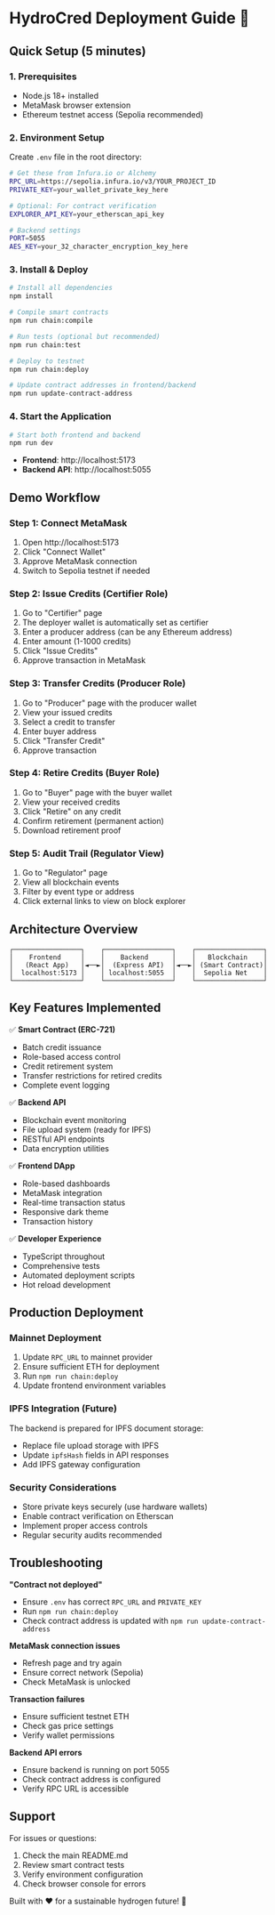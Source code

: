 # HydroCred Deployment Guide 🚀

## Quick Setup (5 minutes)

### 1. Prerequisites
- Node.js 18+ installed
- MetaMask browser extension
- Ethereum testnet access (Sepolia recommended)

### 2. Environment Setup

Create `.env` file in the root directory:

```bash
# Get these from Infura.io or Alchemy
RPC_URL=https://sepolia.infura.io/v3/YOUR_PROJECT_ID
PRIVATE_KEY=your_wallet_private_key_here

# Optional: For contract verification
EXPLORER_API_KEY=your_etherscan_api_key

# Backend settings
PORT=5055
AES_KEY=your_32_character_encryption_key_here
```

### 3. Install & Deploy

```bash
# Install all dependencies
npm install

# Compile smart contracts
npm run chain:compile

# Run tests (optional but recommended)
npm run chain:test

# Deploy to testnet
npm run chain:deploy

# Update contract addresses in frontend/backend
npm run update-contract-address
```

### 4. Start the Application

```bash
# Start both frontend and backend
npm run dev
```

- **Frontend**: http://localhost:5173
- **Backend API**: http://localhost:5055

## Demo Workflow

### Step 1: Connect MetaMask
1. Open http://localhost:5173
2. Click "Connect Wallet"
3. Approve MetaMask connection
4. Switch to Sepolia testnet if needed

### Step 2: Issue Credits (Certifier Role)
1. Go to "Certifier" page
2. The deployer wallet is automatically set as certifier
3. Enter a producer address (can be any Ethereum address)
4. Enter amount (1-1000 credits)
5. Click "Issue Credits"
6. Approve transaction in MetaMask

### Step 3: Transfer Credits (Producer Role)
1. Go to "Producer" page with the producer wallet
2. View your issued credits
3. Select a credit to transfer
4. Enter buyer address
5. Click "Transfer Credit"
6. Approve transaction

### Step 4: Retire Credits (Buyer Role)
1. Go to "Buyer" page with the buyer wallet
2. View your received credits
3. Click "Retire" on any credit
4. Confirm retirement (permanent action)
5. Download retirement proof

### Step 5: Audit Trail (Regulator View)
1. Go to "Regulator" page
2. View all blockchain events
3. Filter by event type or address
4. Click external links to view on block explorer

## Architecture Overview

```
┌─────────────────┐    ┌─────────────────┐    ┌─────────────────┐
│    Frontend     │    │    Backend      │    │   Blockchain    │
│   (React App)   │◄──►│  (Express API)  │◄──►│ (Smart Contract)│
│  localhost:5173 │    │ localhost:5055  │    │  Sepolia Net    │
└─────────────────┘    └─────────────────┘    └─────────────────┘
```

## Key Features Implemented

✅ **Smart Contract (ERC-721)**
- Batch credit issuance
- Role-based access control
- Credit retirement system
- Transfer restrictions for retired credits
- Complete event logging

✅ **Backend API**
- Blockchain event monitoring
- File upload system (ready for IPFS)
- RESTful API endpoints
- Data encryption utilities

✅ **Frontend DApp**
- Role-based dashboards
- MetaMask integration
- Real-time transaction status
- Responsive dark theme
- Transaction history

✅ **Developer Experience**
- TypeScript throughout
- Comprehensive tests
- Automated deployment scripts
- Hot reload development

## Production Deployment

### Mainnet Deployment
1. Update `RPC_URL` to mainnet provider
2. Ensure sufficient ETH for deployment
3. Run `npm run chain:deploy`
4. Update frontend environment variables

### IPFS Integration (Future)
The backend is prepared for IPFS document storage:
- Replace file upload storage with IPFS
- Update `ipfsHash` fields in API responses
- Add IPFS gateway configuration

### Security Considerations
- Store private keys securely (use hardware wallets)
- Enable contract verification on Etherscan
- Implement proper access controls
- Regular security audits recommended

## Troubleshooting

**"Contract not deployed"**
- Ensure `.env` has correct `RPC_URL` and `PRIVATE_KEY`
- Run `npm run chain:deploy`
- Check contract address is updated with `npm run update-contract-address`

**MetaMask connection issues**
- Refresh page and try again
- Ensure correct network (Sepolia)
- Check MetaMask is unlocked

**Transaction failures**
- Ensure sufficient testnet ETH
- Check gas price settings
- Verify wallet permissions

**Backend API errors**
- Ensure backend is running on port 5055
- Check contract address is configured
- Verify RPC URL is accessible

## Support

For issues or questions:
1. Check the main README.md
2. Review smart contract tests
3. Verify environment configuration
4. Check browser console for errors

Built with ❤️ for a sustainable hydrogen future! 🌱